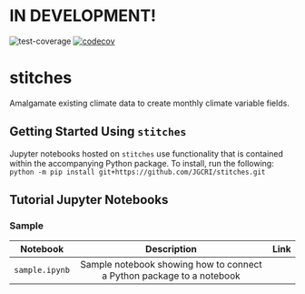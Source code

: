 # IN DEVELOPMENT!

![test-coverage](https://github.com/JGCRI/stitches/workflows/build/badge.svg) [![codecov](https://codecov.io/gh/JGCRI/stitches/branch/master/graph/badge.svg?token=0P0H4B2EI1)](https://codecov.io/gh/JGCRI/stitches)

# stitches
Amalgamate existing climate data to create monthly climate variable fields.

## Getting Started Using `stitches`
Jupyter notebooks hosted on `stitches` use functionality that is contained within the accompanying Python package.  To install, run the following:
`python -m pip install git+https://github.com/JGCRI/stitches.git`

## Tutorial Jupyter Notebooks
### Sample
| Notebook | Description | Link |
|:-:|:-:|:-:|
| `sample.ipynb` | Sample notebook showing how to connect a Python package to a notebook | |

